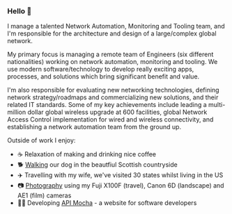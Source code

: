### Hello 👋

I manage a talented Network Automation, Monitoring and Tooling team, and I'm responsible for the architecture and design of a large/complex global network.

My primary focus is managing a remote team of Engineers (six different nationalities) working on network automation, monitoring and tooling.  We use modern software/technology to develop really exciting apps, processes, and solutions which bring significant benefit and value.  

I'm also responsible for evaluating new networking technologies, defining network strategy/roadmaps and commercializing new solutions, and their related IT standards.  Some of my key achievements include leading a multi-million dollar global wireless upgrade at 600 facilities, global Network Access Control implementation for wired and wireless connectivity, and establishing a network automation team from the ground up.

Outside of work I enjoy:
- ☕️ Relaxation of making and drinking nice coffee
- 🐕 [Walking](https://500px.com/photo/1043822168/winter-walk-in-aberdeenshire-by-peter-moorey) our dog in the beautfiul Scottish countryside
- ✈️ Travelling with my wife, we've visited 30 states whilst living in the US
- 📷 [Photography](https://500px.com/p/PeterMoorey?view=photos) using my Fuji X100F (travel), Canon 6D (landscape) and AE1 (film) cameras
- 👨‍💻 Developing [API Mocha](https://apimocha.com) - a website for software developers

